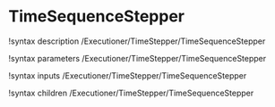 <!-- MOOSE Documentation Stub: Remove this when content is added. -->

# TimeSequenceStepper
!syntax description /Executioner/TimeStepper/TimeSequenceStepper

!syntax parameters /Executioner/TimeStepper/TimeSequenceStepper

!syntax inputs /Executioner/TimeStepper/TimeSequenceStepper

!syntax children /Executioner/TimeStepper/TimeSequenceStepper
